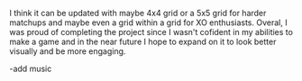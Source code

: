 I think it can be updated with maybe 4x4 grid or a 5x5 grid for harder matchups and maybe even a grid within a grid for XO enthusiasts. Overal, I was proud of completing the project since I wasn't cofident in my abilities to make a game and in the near future I hope to expand on it to look better visually and be more engaging. 

-add music 